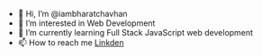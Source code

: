 - 👋 Hi, I’m @iambharatchavhan
- 👀 I’m interested in Web Development
- 🌱 I’m currently learning  Full Stack JavaScript web development
- 📫 How to reach me [Linkden](https://www.linkedin.com/in/bharat-chavhan-563a881ba)

<!---
iambharatchavhan/iambharatchavhan is a ✨ special ✨ repository because its `README.md` (this file) appears on your GitHub profile.
You can click the Preview link to take a look at your changes.
--->
